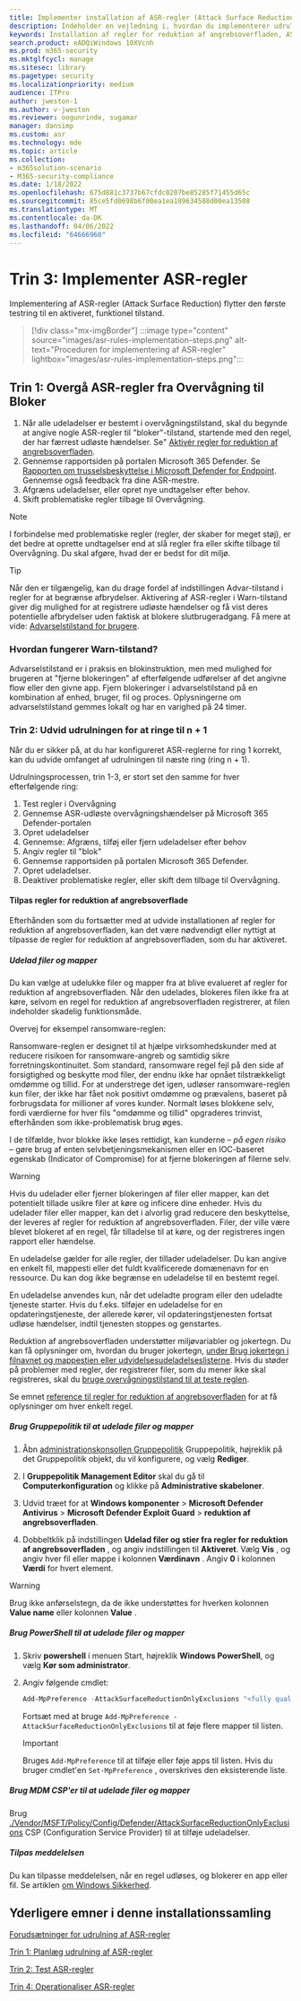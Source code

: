 ```yaml
---
title: Implementer installation af ASR-regler (Attack Surface Reduction)
description: Indeholder en vejledning i, hvordan du implementerer udrulningen af regler for reduktion af angrebsoverfladen.
keywords: Installation af regler for reduktion af angrebsoverfladen, ASR-installation, aktivér asr-regler, konfigurer ASR, forebyggelsessystem for værtsindtrængen, beskyttelsesregler, regler for bekæmpelse af udnyttelse, anti-exploit, udnyttelsesregler, regler til forebyggelse af infektion, Microsoft Defender for Endpoint, konfigurer ASR-regler
search.product: eADQiWindows 10XVcnh
ms.prod: m365-security
ms.mktglfcycl: manage
ms.sitesec: library
ms.pagetype: security
ms.localizationpriority: medium
audience: ITPro
author: jweston-1
ms.author: v-jweston
ms.reviewer: oogunrinde, sugamar
manager: dansimp
ms.custom: asr
ms.technology: mde
ms.topic: article
ms.collection:
- m365solution-scenario
- M365-security-compliance
ms.date: 1/18/2022
ms.openlocfilehash: 675d881c3737b67cfdc0207be85285f71455d65c
ms.sourcegitcommit: 85ce5fd0698b6f00ea1ea189634588d00ea13508
ms.translationtype: MT
ms.contentlocale: da-DK
ms.lasthandoff: 04/06/2022
ms.locfileid: "64666960"
---
```

# <a name="step-3-implement-asr-rules"></a>Trin 3: Implementer ASR-regler

Implementering af ASR-regler (Attack Surface Reduction) flytter den første testring til en aktiveret, funktionel tilstand.

> [!div class="mx-imgBorder"]
> :::image type="content" source="images/asr-rules-implementation-steps.png" alt-text="Proceduren for implementering af ASR-regler" lightbox="images/asr-rules-implementation-steps.png":::
  

## <a name="step-1-transition-asr-rules-from-audit-to-block"></a>Trin 1: Overgå ASR-regler fra Overvågning til Bloker

1. Når alle udeladelser er bestemt i overvågningstilstand, skal du begynde at angive nogle ASR-regler til "bloker"-tilstand, startende med den regel, der har færrest udløste hændelser. Se" [Aktivér regler for reduktion af angrebsoverfladen](enable-attack-surface-reduction.md).
2. Gennemse rapportsiden på portalen Microsoft 365 Defender. Se [Rapporten om trusselsbeskyttelse i Microsoft Defender for Endpoint](threat-protection-reports.md). Gennemse også feedback fra dine ASR-mestre.
3. Afgræns udeladelser, eller opret nye undtagelser efter behov.
4. Skift problematiske regler tilbage til Overvågning.

  >[!Note]
  >I forbindelse med problematiske regler (regler, der skaber for meget støj), er det bedre at oprette undtagelser end at slå regler fra eller skifte tilbage til Overvågning. Du skal afgøre, hvad der er bedst for dit miljø.

  >[!Tip]
  >Når den er tilgængelig, kan du drage fordel af indstillingen Advar-tilstand i regler for at begrænse afbrydelser. Aktivering af ASR-regler i Warn-tilstand giver dig mulighed for at registrere udløste hændelser og få vist deres potentielle afbrydelser uden faktisk at blokere slutbrugeradgang. Få mere at vide: [Advarselstilstand for brugere](attack-surface-reduction.md#warn-mode-for-users).

### <a name="how-does-warn-mode-work"></a>Hvordan fungerer Warn-tilstand?

Advarselstilstand er i praksis en blokinstruktion, men med mulighed for brugeren at "fjerne blokeringen" af efterfølgende udførelser af det angivne flow eller den givne app. Fjern blokeringer i advarselstilstand på en kombination af enhed, bruger, fil og proces. Oplysningerne om advarselstilstand gemmes lokalt og har en varighed på 24 timer.

### <a name="step-2-expand-deployment-to-ring-n--1"></a>Trin 2: Udvid udrulningen for at ringe til n + 1

Når du er sikker på, at du har konfigureret ASR-reglerne for ring 1 korrekt, kan du udvide omfanget af udrulningen til næste ring (ring n + 1).

Udrulningsprocessen, trin 1-3, er stort set den samme for hver efterfølgende ring:

1. Test regler i Overvågning
2. Gennemse ASR-udløste overvågningshændelser på Microsoft 365 Defender-portalen
3. Opret udeladelser
4. Gennemse: Afgræns, tilføj eller fjern udeladelser efter behov
5. Angiv regler til "blok"
6. Gennemse rapportsiden på portalen Microsoft 365 Defender.
7. Opret udeladelser.
8. Deaktiver problematiske regler, eller skift dem tilbage til Overvågning.

#### <a name="customize-attack-surface-reduction-rules"></a>Tilpas regler for reduktion af angrebsoverflade

Efterhånden som du fortsætter med at udvide installationen af regler for reduktion af angrebsoverfladen, kan det være nødvendigt eller nyttigt at tilpasse de regler for reduktion af angrebsoverfladen, som du har aktiveret.

##### <a name="exclude-files-and-folders"></a>Udelad filer og mapper

Du kan vælge at udelukke filer og mapper fra at blive evalueret af regler for reduktion af angrebsoverfladen. Når den udelades, blokeres filen ikke fra at køre, selvom en regel for reduktion af angrebsoverfladen registrerer, at filen indeholder skadelig funktionsmåde.

Overvej for eksempel ransomware-reglen:

Ransomware-reglen er designet til at hjælpe virksomhedskunder med at reducere risikoen for ransomware-angreb og samtidig sikre forretningskontinuitet. Som standard, ransomware regel fejl på den side af forsigtighed og beskytte mod filer, der endnu ikke har opnået tilstrækkeligt omdømme og tillid. For at understrege det igen, udløser ransomware-reglen kun filer, der ikke har fået nok positivt omdømme og prævalens, baseret på forbrugsdata for millioner af vores kunder. Normalt løses blokkene selv, fordi værdierne for hver fils "omdømme og tillid" opgraderes trinvist, efterhånden som ikke-problematisk brug øges.

I de tilfælde, hvor blokke ikke løses rettidigt, kan kunderne – _på egen risiko_ – gøre brug af enten selvbetjeningsmekanismen eller en IOC-baseret egenskab (Indicator of Compromise) for at fjerne blokeringen af filerne selv.

> [!WARNING]
> Hvis du udelader eller fjerner blokeringen af filer eller mapper, kan det potentielt tillade usikre filer at køre og inficere dine enheder. Hvis du udelader filer eller mapper, kan det i alvorlig grad reducere den beskyttelse, der leveres af regler for reduktion af angrebsoverfladen. Filer, der ville være blevet blokeret af en regel, får tilladelse til at køre, og der registreres ingen rapport eller hændelse.

En udeladelse gælder for alle regler, der tillader udeladelser. Du kan angive en enkelt fil, mappesti eller det fuldt kvalificerede domænenavn for en ressource. Du kan dog ikke begrænse en udeladelse til en bestemt regel.

En udeladelse anvendes kun, når det udeladte program eller den udeladte tjeneste starter. Hvis du f.eks. tilføjer en udeladelse for en opdateringstjeneste, der allerede kører, vil opdateringstjenesten fortsat udløse hændelser, indtil tjenesten stoppes og genstartes.

Reduktion af angrebsoverfladen understøtter miljøvariabler og jokertegn. Du kan få oplysninger om, hvordan du bruger jokertegn, [under Brug jokertegn i filnavnet og mappestien eller udvidelsesudeladelseslisterne](configure-extension-file-exclusions-microsoft-defender-antivirus.md#use-wildcards-in-the-file-name-and-folder-path-or-extension-exclusion-lists).
Hvis du støder på problemer med regler, der registrerer filer, som du mener ikke skal registreres, skal du [bruge overvågningstilstand til at teste reglen](evaluate-attack-surface-reduction.md).

Se emnet [reference til regler for reduktion af angrebsoverfladen](attack-surface-reduction-rules-reference.md) for at få oplysninger om hver enkelt regel.

##### <a name="use-group-policy-to-exclude-files-and-folders"></a>Brug Gruppepolitik til at udelade filer og mapper

1. Åbn [administrationskonsollen Gruppepolitik](https://technet.microsoft.com/library/cc731212.aspx) Gruppepolitik, højreklik på det Gruppepolitik objekt, du vil konfigurere, og vælg **Rediger**.

2. I **Gruppepolitik Management Editor** skal du gå til **Computerkonfiguration** og klikke på **Administrative skabeloner**.

3. Udvid træet for at **Windows komponenter** \> **Microsoft Defender Antivirus** \> **Microsoft Defender Exploit Guard** \> **reduktion af angrebsoverfladen**.

4. Dobbeltklik på indstillingen **Udelad filer og stier fra regler for reduktion af angrebsoverfladen** , og angiv indstillingen til **Aktiveret**. Vælg **Vis** , og angiv hver fil eller mappe i kolonnen **Værdinavn** . Angiv **0** i kolonnen **Værdi** for hvert element.

> [!WARNING]
> Brug ikke anførselstegn, da de ikke understøttes for hverken kolonnen **Value name** eller kolonnen **Value** .

##### <a name="use-powershell-to-exclude-files-and-folders"></a>Brug PowerShell til at udelade filer og mapper

1. Skriv **powershell** i menuen Start, højreklik **Windows PowerShell**, og vælg **Kør som administrator**.

2. Angiv følgende cmdlet:

    ```PowerShell
    Add-MpPreference -AttackSurfaceReductionOnlyExclusions "<fully qualified path or resource>"
    ```

    Fortsæt med at bruge `Add-MpPreference -AttackSurfaceReductionOnlyExclusions` til at føje flere mapper til listen.

    > [!IMPORTANT]
    > Bruges `Add-MpPreference` til at tilføje eller føje apps til listen. Hvis du bruger cmdlet'en `Set-MpPreference` , overskrives den eksisterende liste.

##### <a name="use-mdm-csps-to-exclude-files-and-folders"></a>Brug MDM CSP'er til at udelade filer og mapper

Brug [./Vendor/MSFT/Policy/Config/Defender/AttackSurfaceReductionOnlyExclusions](/windows/client-management/mdm/policy-csp-defender#defender-attacksurfacereductiononlyexclusions) CSP (Configuration Service Provider) til at tilføje udeladelser.

##### <a name="customize-the-notification"></a>Tilpas meddelelsen

Du kan tilpasse meddelelsen, når en regel udløses, og blokerer en app eller fil. Se artiklen [om Windows Sikkerhed](/windows/security/threat-protection/windows-defender-security-center/windows-defender-security-center#customize-notifications-from-the-windows-defender-security-center).

## <a name="additional-topics-in-this-deployment-collection"></a>Yderligere emner i denne installationssamling

[Forudsætninger for udrulning af ASR-regler](attack-surface-reduction-rules-deployment.md)

[Trin 1: Planlæg udrulning af ASR-regler](attack-surface-reduction-rules-deployment-plan.md)

[Trin 2: Test ASR-regler](attack-surface-reduction-rules-deployment-test.md)

[Trin 4: Operationaliser ASR-regler](attack-surface-reduction-rules-deployment-operationalize.md)
